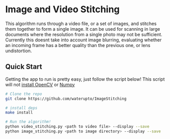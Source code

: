 # Image and Video Stitching
This algorithm runs through a video file, or a set of images, and stitches them together to form a single image. It can be used for scanning in large documents where the resolution from a single photo may not be sufficient. Currently this doesnt take into account image blurring, evaluating whether an incoming frame has a better quality than the previous one, or lens undistortion.

## Quick Start
Getting the app to run is pretty easy, just follow the script below! This script will not
[install OpenCV](http://docs.opencv.org/doc/tutorials/introduction/linux_install/linux_install.html) or
[Numpy](http://docs.scipy.org/doc/numpy/user/install.html)

```bash
# Clone the repo
git clone https://github.com/waterupto/ImageStitching

# install deps
make install

# Run the algorithm!
python video_stitching.py <path to video file> --display --save
python image_stitching.py <path to image directory> --display --save
```
